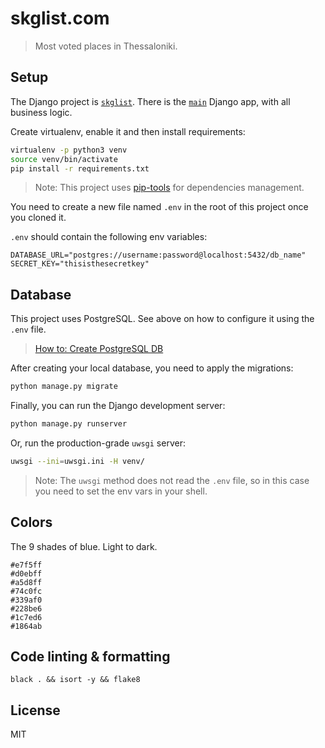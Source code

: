 # skglist.com

> Most voted places in Thessaloniki.


## Setup

The Django project is [`skglist`](/skglist). There is the [`main`](/main) Django app,
with all business logic.

Create virtualenv, enable it and then install requirements:
```sh
virtualenv -p python3 venv
source venv/bin/activate
pip install -r requirements.txt
```

> Note: This project uses [pip-tools](https://github.com/jazzband/pip-tools) for dependencies management.

You need to create a new file named `.env` in the root of this project once you cloned it.

`.env` should contain the following env variables:
```
DATABASE_URL="postgres://username:password@localhost:5432/db_name"
SECRET_KEY="thisisthesecretkey"
```


## Database

This project uses PostgreSQL. See above on how to configure it using the `.env` file.

> [How to: Create PostgreSQL DB](https://gist.github.com/sirodoht/0666e232e1baf76f76bac43eb2600e2b)

After creating your local database, you need to apply the migrations:
```sh
python manage.py migrate
```

Finally, you can run the Django development server:
```sh
python manage.py runserver
```

Or, run the production-grade `uwsgi` server:
```sh
uwsgi --ini=uwsgi.ini -H venv/
```

> Note: The `uwsgi` method does not read the `.env` file, so in this case you need to set the env vars in your shell.


## Colors

The 9 shades of blue. Light to dark.
```
#e7f5ff
#d0ebff
#a5d8ff
#74c0fc
#339af0
#228be6
#1c7ed6
#1864ab
```


## Code linting & formatting

```
black . && isort -y && flake8
```


## License

MIT
